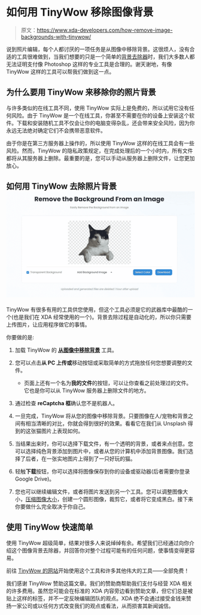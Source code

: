 # 如何用 TinyWow 移除图像背景

> 原文：<https://www.xda-developers.com/how-remove-image-backgrounds-with-tinywow/>

说到照片编辑，每个人都讨厌的一项任务是从图像中移除背景。这很烦人，没有合适的工具很难做到，当我们想要的只是一个简单的[背景去除器](https://tinywow.com/image/remove-bg)时，我们大多数人都无法证明支付像 Photoshop 这样的专业工具是合理的。谢天谢地，有像 TinyWow 这样的工具可以帮我们做到这一点。

## 为什么要用 TinyWow 来移除你的照片背景

与许多类似的在线工具不同，使用 TinyWow 实际上是免费的，所以试用它没有任何风险。由于 TinyWow 是一个在线工具，你甚至不需要在你的设备上安装这个软件。下载和安装随机工具不仅会让你的电脑变得杂乱，还会带来安全风险，因为你永远无法绝对确定它们不会携带恶意软件。

由于你是在第三方服务器上操作的，所以使用 TinyWow 这样的在线工具会有一些风险。然而，TinyWow 的隐私政策规定，在完成处理后的一个小时内，所有文件都将从其服务器上删除。最重要的是，您可以手动从服务器上删除文件，让您更加放心。

## 如何用 TinyWow 去除照片背景![tiny wow background remover](img/15135c149530934503bdef73e4ff69ff.png)

TinyWow 有很多有用的工具供您使用，但这个工具必须是它的武器库中最酷的一个(也是我们在 XDA 经常使用的一个)。背景去除过程是自动化的，所以你只需要上传图片，让应用程序做它的事情。

你要做的是:

1.  加载 TinyWow 的 **[从图像中移除背景](https://tinywow.com/image/remove-bg)** 工具。
2.  您可以点击**从 PC 上传或**移动按钮或采取简单的方式拖放任何您想要调整的文件。
    *   页面上还有一个名为**我的文件**的按钮，可以让你查看之前处理过的文件。它也是你可以从 TinyWow 服务器上删除文件的地方。

3.  通过检查 **reCaptcha 框**确认您不是机器人。
4.  一旦完成，TinyWow 将从您的图像中移除背景。只要图像在人/宠物和背景之间有相当清晰的对比，你就会得到很好的效果。看看它在我们从 Unsplash 得到的这张猫图片上表现如何。
5.  当结果出来时，你可以选择下载文件，有一个透明的背景，或者来点创意。您可以选择纯色背景添加到图片中，或者从您的计算机中添加背景图像。我们选择了后者，在一张实地图片上得到了一只好玩的猫。
6.  轻触**下载**按钮，你可以选择将图像保存到你的设备或驱动器(后者需要你登录 Google Drive)。
7.  您也可以继续编辑文件，或者将图片发送到另一个工具。您可以调整图像大小，[压缩图像大小](https://www.xda-developers.com/compress-pdf-file-size-with-tinywow/)，创建一个圆形图像，裁剪它，或者将它变成黑白。接下来你要做什么完全取决于你自己。

## 使用 TinyWow 快速简单

使用 TinyWow 超级简单，结果对很多人来说绰绰有余。希望我们已经通过向你介绍这个图像背景去除器，并回答你对整个过程可能有的任何问题，使事情变得更容易。

前往 [TinyWow 的网站](https://tinywow.com/)开始使用这个工具和许多其他伟大的工具——全部免费！

我们感谢 TinyWow 赞助这篇文章。我们的赞助商帮助我们支付与经营 XDA 相关的许多费用。虽然您可能会在标准的 XDA 内容旁边看到赞助文章，但它们总是被贴上这样的标签，并不一定反映编辑团队的观点。XDA 绝不会通过接受金钱来赞扬一家公司或以任何方式改变我们的观点或看法，从而损害其新闻诚信。